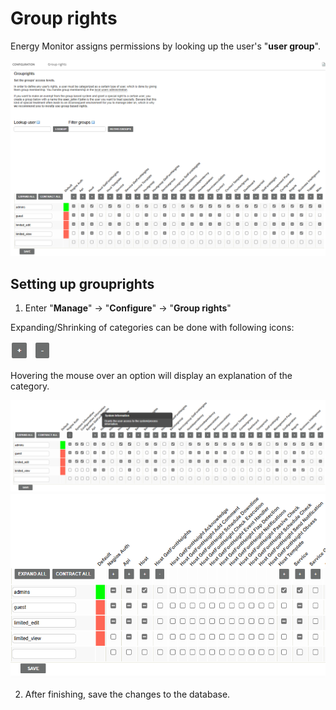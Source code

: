 # Group rights 

Energy Monitor assigns permissions by looking up the user's "**user group**".

![group_rights](/media/05_00_17_01_group_rights.png)

## Setting up grouprights

1. Enter "**Manage**" -> "**Configure**" -> "**Group rights**"

Expanding/Shrinking of categories can be done with following icons:

![group_rights](/media/05_00_17_04_group_rights.png)

Hovering the mouse over an option will display an explanation of the category. 

![group_rights](/media/05_00_17_02_group_rights.png)
![group_rights](/media/05_00_17_03_group_rights.png)

2. After finishing, save the changes to the database.